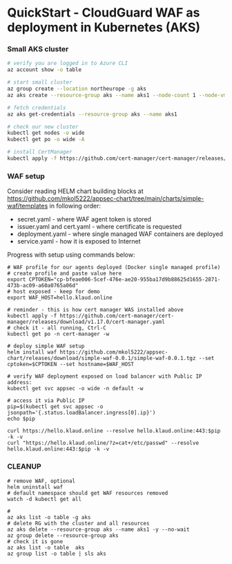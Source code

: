 # QuickStart - CloudGuard WAF as deployment in Kubernetes (AKS)

### Small AKS cluster

```bash
# verify you are logged in to Azure CLI
az account show -o table

# start small cluster
az group create --location northeurope -g aks
az aks create --resource-group aks --name aks1 --node-count 1 --node-vm-size Standard_B2s --enable-managed-identity --generate-ssh-keys

# fetch credentials
az aks get-credentials --resource-group aks --name aks1

# check our new cluster
kubectl get nodes -o wide
kubectl get po -o wide -A

# install CertManager
kubectl apply -f https://github.com/cert-manager/cert-manager/releases/download/v1.17.0/cert-manager.yaml
```

### WAF setup

Consider reading HELM chart building blocks at https://github.com/mkol5222/appsec-chart/tree/main/charts/simple-waf/templates
in following order:
- secret.yaml - where WAF agent token is stored
- issuer.yaml and cert.yaml - where certificate is requested
- deployment.yaml - where single managed WAF containers are deployed
- service.yaml - how it is exposed to Internet


Progress with setup using commands below:

```shell
# WAF profile for our agents deployed (Docker single managed profile)
# create profile and paste value here
export CPTOKEN="cp-bfeae006-5cef-476e-ae20-955ba17d9b88625d1655-2871-473b-ac09-a60a0765a06d"
# host exposed - keep for demo
export WAF_HOST=hello.klaud.online

# reminder - this is how cert manager WAS installed above
kubectl apply -f https://github.com/cert-manager/cert-manager/releases/download/v1.17.0/cert-manager.yaml
# check it - all running, Ctrl-C
kubectl get po -n cert-manager -w

# deploy simple WAF setup
helm install waf https://github.com/mkol5222/appsec-chart/releases/download/simple-waf-0.0.1/simple-waf-0.0.1.tgz --set cptoken=$CPTOKEN --set hostname=$WAF_HOST 
 
# verify WAF deployment exposed on load balancer with Public IP address:
kubectl get svc appsec -o wide -n default -w

# access it via Public IP
pip=$(kubectl get svc appsec -o jsonpath='{.status.loadBalancer.ingress[0].ip}')
echo $pip

curl https://hello.klaud.online --resolve hello.klaud.online:443:$pip -k -v
curl "https://hello.klaud.online/?z=cat+/etc/passwd" --resolve hello.klaud.online:443:$pip -k -v

```

### CLEANUP
```shell
# remove WAF, optional
helm uninstall waf
# default namespace should get WAF resources removed
watch -d kubectl get all 

#
az aks list -o table -g aks
# delete RG with the cluster and all resources
az aks delete --resource-group aks --name aks1 -y --no-wait
az group delete --resource-group aks
# check it is gone
az aks list -o table  aks
az group list -o table | sls aks
```